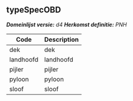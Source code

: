 ## typeSpecOBD

*__Domeinlijst versie:__ d4*
*__Herkomst definitie:__ PNH*

|__Code__ |__Description__	|
|	---	|	---	|
| dek | dek |
| landhoofd | landhoofd |
| pijler | pijler |
| pyloon | pyloon |
| sloof | sloof |
